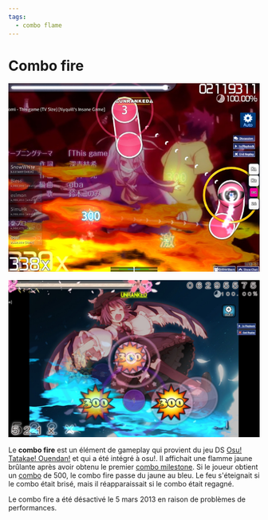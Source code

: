 ```yaml
---
tags:
  - combo flame
---
```


# Combo fire

![](img/combo-fire.jpg "Combo fire jaune, orange et rouge (combo inférieur à 500)")

![](img/blue-combo-fire.jpg "Combo fire bleu (au-dessus de 500 combo)")

Le **combo fire** est un élément de gameplay qui provient du jeu DS [Osu! Tatakae! Ouendan!](/wiki/iNiS_games) et qui a été intégré à osu!. Il affichait une flamme jaune brûlante après avoir obtenu le premier [combo milestone](/wiki/Gameplay/Combo_milestone). Si le joueur obtient un [combo](/wiki/Gameplay/Combo_(score_multiplier)) de 500, le combo fire passe du jaune au bleu. Le feu s'éteignait si le combo était brisé, mais il réapparaissait si le combo était regagné.

Le combo fire a été désactivé le 5 mars 2013 en raison de problèmes de performances.
